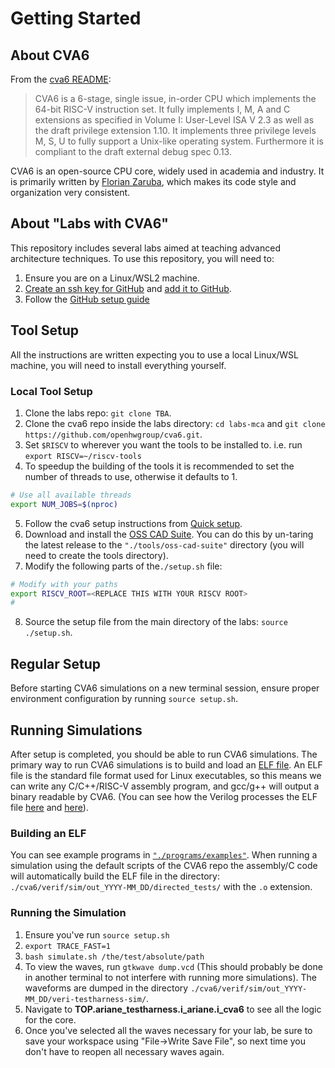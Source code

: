 
# Getting Started

## About CVA6

From the [cva6 README](https://github.com/openhwgroup/cva6/blob/cb5c623e5083656fd6bead45c6a7128e891f121a/README.md):

> CVA6 is a 6-stage, single issue, in-order CPU which implements the 64-bit RISC-V instruction set. It fully implements I, M, A and C extensions as specified in Volume I: User-Level ISA V 2.3 as well as the draft privilege extension 1.10. It implements three privilege levels M, S, U to fully support a Unix-like operating system. Furthermore it is compliant to the draft external debug spec 0.13.

CVA6 is an open-source CPU core, widely used in academia and industry. It is primarily written by [Florian Zaruba](https://github.com/zarubaf), which makes its code style and organization very consistent.

## About "Labs with CVA6"

This repository includes several labs aimed at teaching advanced architecture techniques. To use this repository, you will need to:

1. Ensure you are on a Linux/WSL2 machine.
2. [Create an ssh key for GitHub](https://docs.github.com/en/authentication/connecting-to-github-with-ssh/generating-a-new-ssh-key-and-adding-it-to-the-ssh-agent?platform=linux) and [add it to GitHub](https://docs.github.com/en/authentication/connecting-to-github-with-ssh/adding-a-new-ssh-key-to-your-github-account?platform=linux).
3. Follow the [GitHub setup guide](./your-own-repo.md)

## Tool Setup

All the instructions are written expecting you to use a local Linux/WSL machine, you will need to install everything yourself.

### Local Tool Setup
1. Clone the labs repo: `git clone TBA`.
2. Clone the cva6 repo inside the labs directory: `cd labs-mca` and `git clone https://github.com/openhwgroup/cva6.git`.
3. Set `$RISCV` to wherever you want the tools to be installed to. i.e. run `export RISCV=~/riscv-tools`
4. To speedup the building of the tools it is recommended to set the number of threads to use, otherwise it defaults to 1.
```sh
# Use all available threads
export NUM_JOBS=$(nproc)
```
5. Follow the cva6 setup instructions from [Quick setup](./guides/quick-setup-cva6.md).
6. Download and install the [OSS CAD Suite](https://github.com/YosysHQ/oss-cad-suite-build). You can do this by un-taring the latest release to the `"./tools/oss-cad-suite"` directory (you will need to create the tools directory).
7. Modify the following parts of the`./setup.sh` file: 

```bash
# Modify with your paths
export RISCV_ROOT=<REPLACE THIS WITH YOUR RISCV ROOT>
#
```

8. Source the setup file from the main directory of the labs: `source ./setup.sh`.

## Regular Setup

Before starting CVA6 simulations on a new terminal session, ensure proper environment configuration by running `source setup.sh`.

## Running Simulations

After setup is completed, you should be able to run CVA6 simulations. The primary way to run CVA6 simulations is to build and load an [ELF file](https://en.wikipedia.org/wiki/Executable_and_Linkable_Format). An ELF file is the standard file format used for Linux executables, so this means we can write any C/C++/RISC-V assembly program, and gcc/g++ will output a binary readable by CVA6. (You can see how the Verilog processes the ELF file [here](https://github.com/openhwgroup/cva6/blob/b44a696bbead23dafb068037eff00a90689d4faf/corev_apu/tb/ariane_tb.sv#L132-L152) and [here](https://github.com/openhwgroup/cva6/blob/b44a696bbead23dafb068037eff00a90689d4faf/corev_apu/tb/dpi/elfloader.cc)).

### Building an ELF

You can see example programs in [`"./programs/examples"`](./programs/examples). When running a simulation using the default scripts of the CVA6 repo the assembly/C code will automatically build the ELF file in the directory: `./cva6/verif/sim/out_YYYY-MM_DD/directed_tests/` with the `.o` extension.

### Running the Simulation

1. Ensure you've run `source setup.sh`
2. `export TRACE_FAST=1`
3. `bash simulate.sh /the/test/absolute/path`
4. To view the waves, run `gtkwave dump.vcd` (This should probably be done in another terminal to not interfere with running more simulations). The waveforms are dumped in the directory `./cva6/verif/sim/out_YYYY-MM_DD/veri-testharness-sim/`.
5. Navigate to **TOP.ariane_testharness.i_ariane.i_cva6** to see all the logic for the core.
6. Once you've selected all the waves necessary for your lab, be sure to save your workspace using "File->Write Save File", so next time you don't have to reopen all necessary waves again.
